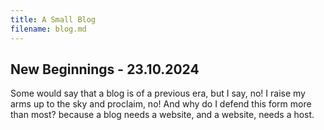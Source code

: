 ```yaml
---
title: A Small Blog
filename: blog.md
--- 
```


## New Beginnings - 23.10.2024

Some would say that a blog is of a previous era, but I say, no! I raise my arms up to the sky and proclaim, no! And why do I defend this form more than most? because a blog needs a website, and a website, needs a host.
